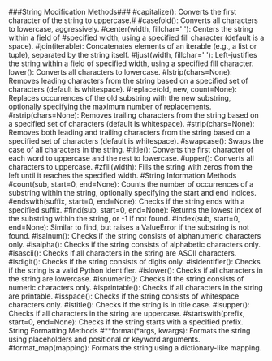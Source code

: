 ###String Modification Methods###
#capitalize(): Converts the first character of the string to uppercase.#
#casefold(): Converts all characters to lowercase, aggressively.
#center(width, fillchar=' '): Centers the string within a field of #specified width, using a specified fill character (default is a space).
#join(iterable): Concatenates elements of an iterable (e.g., a list or tuple), separated by the string itself.
#ljust(width, fillchar=' '): Left-justifies the string within a field of specified width, using a specified fill character.
lower(): Converts all characters to lowercase.
#lstrip(chars=None): Removes leading characters from the string based on a specified set of characters (default is whitespace).
#replace(old, new, count=None): Replaces occurrences of the old substring with the new substring, optionally specifying the maximum number of replacements.
#rstrip(chars=None): Removes trailing characters from the string based on a specified set of characters (default is whitespace).
#strip(chars=None): Removes both leading and trailing characters from the string based on a specified set of characters (default is whitespace).
#swapcase(): Swaps the case of all characters in the string.
#title(): Converts the first character of each word to uppercase and the rest to lowercase.
#upper(): Converts all characters to uppercase.
#zfill(width): Fills the string with zeros from the left until it reaches the specified width.
#String Information Methods
#count(sub, start=0, end=None): Counts the number of occurrences of a substring within the string, optionally specifying the start and end indices.
#endswith(suffix, start=0, end=None): Checks if the string ends with a specified suffix.
#find(sub, start=0, end=None): Returns the lowest index of the substring within the string, or -1 if not found.
#index(sub, start=0, end=None): Similar to find, but raises a ValueError if the substring is not found.
#isalnum(): Checks if the string consists of alphanumeric characters only.
#isalpha(): Checks if the string consists of alphabetic characters only.
#isascii(): Checks if all characters in the string are ASCII characters.
#isdigit(): Checks if the string consists of digits only.
#isidentifier(): Checks if the string is a valid Python identifier.
#islower(): Checks if all characters in the string are lowercase.
#isnumeric(): Checks if the string consists of numeric characters only.
#isprintable(): Checks if all characters in the string are printable.
#isspace(): Checks if the string consists of whitespace characters only.
#istitle(): Checks if the string is in title case.
#isupper(): Checks if all characters in the string are uppercase.
#startswith(prefix, start=0, end=None): Checks if the string starts with a specified prefix.
String Formatting Methods
#**format(*args, kwargs): Formats the string using placeholders and positional or keyword arguments.
#format_map(mapping): Formats the string using a dictionary-like mapping.